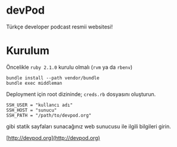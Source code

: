 # devPod

Türkçe developer podcast resmii websitesi!

# Kurulum

Öncelikle `ruby 2.1.0` kurulu olmalı (`rvm` ya da `rbenv`)

    bundle install --path vendor/bundle
    bundle exec middleman

Deployment için root dizininde; `creds.rb` dosyasını oluşturun.

    SSH_USER = "kullancı adı"
    SSH_HOST = "sunucu"
    SSH_PATH = "/path/to/devpod.org"

gibi statik sayfaları sunacağınız web sunucusu ile ilgili bilgileri girin.

[http://devpod.org](http://devpod.org)

